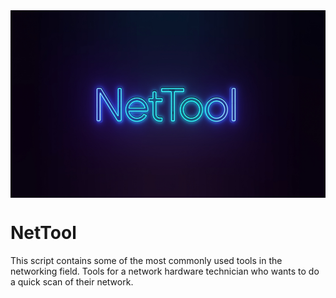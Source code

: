 
<img align="center" alt="cyrus" width="1000" height="300" src="https://github.com/1972KF/NetTool/blob/master/NetTool-banner.jpg">

# NetTool
This script contains some of the most commonly used tools in the networking field. Tools for a network hardware technician who wants to do a quick scan of their network.


